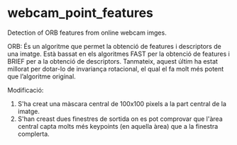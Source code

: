 # webcam_point_features
Detection of ORB features from online webcam imges.

ORB: És un algoritme que permet la obtenció de features i descriptors de una imatge. Està bassat en els algoritmes FAST per la obtenció de features i BRIEF per a la obtenció de descriptors. Tanmateix, aquest últim ha estat millorat per dotar-lo de invariança rotacional, el qual el fa molt més potent que l’algoritme original. 


Modificació: 
1. S'ha creat una màscara central de 100x100 pixels a la part central de la imatge.
2. S'han creast dues finestres de sortida on es pot comprovar que l'àrea central capta molts més keypoints (en aquella àrea) que a la finestra complerta.

